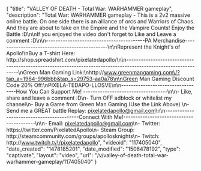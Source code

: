 {
    "title": "VALLEY OF DEATH - Total War: WARHAMMER gameplay",
    "description": "Total War: WARHAMMER gameplay - This is a 2v2 massive online battle.  On one side there is an alliance of orcs and Warriors of Chaos.  And they are about to take on the Empire and the Vampire Counts!  Enjoy the Battle :D\n\nIf you enjoyed the video don't forget to Like and Leave a comment :D\n\n-----------------------------------------PA Merchandise----------------------------------------------\n\nRepresent the Knight's of Apollo!\nBuy a T-shirt Here: http:\/\/shop.spreadshirt.com\/pixelatedapollo\/\n\n---------------------------------------------------------------------------------------------------------------\nGreen Man Gaming Link:\nhttp:\/\/www.greenmangaming.com\/?tap_a=1964-996bbb&tap_s=29753-aa0a78\n\nGreen Man Gaming Discount Code 20% Off:\nPIXELA-TEDAPO-LLOSVE\n\n----------------------------------How You Can Support Me! -----------------------------------\n\n- Like, share and leave a comment :D\n- Turn OFF adblock or whitelist my channel\n- Buy a Game from Green Man Gaming (Use the Link Above) \n- Send me a GREAT battle Replay: pixelatedapollo@gmail.com\n\n------------------------------------------Connect With Me!-----------------------------------------\n\n- Email: pixelatedapollo@gmail.com\n- Twitter: https:\/\/twitter.com\/PixelatedApollo\n- Steam Group:  http:\/\/steamcommunity.com\/groups\/apollosknights\n- Twitch: http:\/\/www.twitch.tv\/pixelatedapollo",
    "videoid": "117405040",
    "date_created": "1478185201",
    "date_modified": "1506478192",
    "type": "captivate",
    "layout": "video",
    "url": "\/v\/valley-of-death-total-war-warhammer-gameplay\/117405040"
}